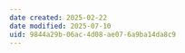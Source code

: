```yaml
---
date created: 2025-02-22
date modified: 2025-07-10
uid: 9844a29b-06ac-4d08-ae07-6a9ba14da8c9
---
```

